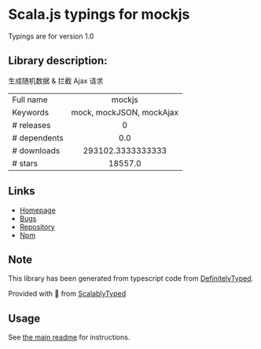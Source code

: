 
# Scala.js typings for mockjs

Typings are for version 1.0

## Library description:
生成随机数据 & 拦截 Ajax 请求

|                    |                 |
| ------------------ | :-------------: |
| Full name          | mockjs |
| Keywords           | mock, mockJSON, mockAjax |
| # releases         | 0 |
| # dependents       | 0.0 |
| # downloads        | 293102.3333333333 |
| # stars            | 18557.0 |

## Links
- [Homepage](http://mockjs.com/)
- [Bugs](https://github.com/nuysoft/Mock/issues)
- [Repository](https://github.com/nuysoft/Mock)
- [Npm](https://www.npmjs.com/package/mockjs)
    


## Note
This library has been generated from typescript code from [DefinitelyTyped](https://definitelytyped.org).

Provided with :purple_heart: from [ScalablyTyped](https://github.com/oyvindberg/ScalablyTyped)

## Usage
See [the main readme](../../readme.md) for instructions.


